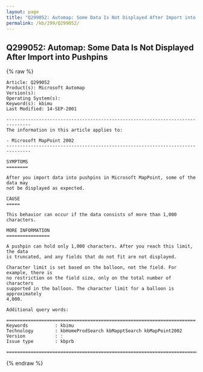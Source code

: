 ```yaml
---
layout: page
title: "Q299052: Automap: Some Data Is Not Displayed After Import into Pushpins"
permalink: /kb/299/Q299052/
---
```


## Q299052: Automap: Some Data Is Not Displayed After Import into Pushpins

{% raw %}

	Article: Q299052
	Product(s): Microsoft Automap
	Version(s): 
	Operating System(s): 
	Keyword(s): kbimu
	Last Modified: 14-SEP-2001
	
	-------------------------------------------------------------------------------
	The information in this article applies to:
	
	- Microsoft MapPoint 2002 
	-------------------------------------------------------------------------------
	
	SYMPTOMS
	========
	
	After you import data into pushpins in Microsoft MapPoint, some of the data may
	not be displayed as expected.
	
	CAUSE
	=====
	
	This behavior can occur if the data consists of more than 1,000 characters.
	
	MORE INFORMATION
	================
	
	A pushpin can hold only 1,000 characters. After you reach this limit, the data
	is truncated, and any fields that do not fit are not displayed.
	
	Character limit is set based on the balloon, not the field. For example, there is
	no restriction on the field size, only on the total number of characters
	supported in the balloon. The character limit for a balloon is approximately
	4,000.
	
	Additional query words:
	
	======================================================================
	Keywords          : kbimu 
	Technology        : kbHomeProdSearch kbMapptSearch kbMapPoint2002
	Version           : :
	Issue type        : kbprb
	
	=============================================================================
	

{% endraw %}
